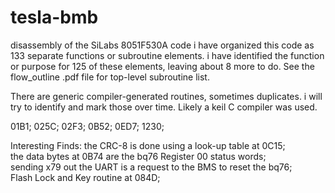 # tesla-bmb
disassembly of the SiLabs 8051F530A code
i have organized this code as 133 separate functions or subroutine elements.
i have identified the function or purpose for 125 of these elements, leaving about 8 more to do.
See the flow_outline .pdf file for top-level subroutine list.

There are generic compiler-generated routines, sometimes duplicates.  i will try to identify and
mark those over time.  Likely a keil C compiler was used.

01B1;
025C;
02F3;
0B52;
0ED7;
1230;

Interesting Finds:
the CRC-8 is done using a look-up table at 0C15;  
the data bytes at 0B74 are the bq76 Register 00 status words;  
sending x79 out the UART is a request to the BMS to reset the bq76;  
Flash Lock and Key routine at 084D;  
